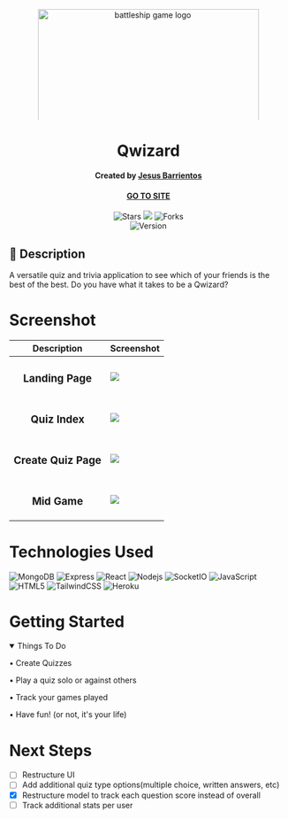 <div id="header" align="center">

  <img src="https://i.imgur.com/NqXoaX6.png" width="400" alt="battleship game logo"  style="max-height: 200px; object-fit: cover;">

</div>

<div align="center" id="header">
   
# Qwizard
**Created by [Jesus Barrientos](https://www.linkedin.com/in/barrientosjesus/)**
#### [GO TO SITE](https://qwizard-app-ce9f2a48ce09.herokuapp.com/) 

</div>

<div align="center" id="socialbuttons">

  ![Stars](https://img.shields.io/github/stars/barrientosjesus/qwizard?style=social)
  ![](https://visitor-badge.laobi.icu/badge?page_id=barrientosjesus.qwizard)
  ![Forks](https://img.shields.io/github/forks/barrientosjesus/qwizard?style=social)
  <br>
  ![Version](https://img.shields.io/badge/version-1.0-black)

</div>

## 📝 Description
A versatile quiz and trivia application to see which of your friends is the best of the best. Do you have what it takes to be a Qwizard?

# Screenshot
| Description | Screenshot |
|------------ | ------------|
| <h3 align="center">Landing Page</h3> | <img src="https://i.imgur.com/NNpxXnK.png">
| <h3 align="center">Quiz Index</h3> | <img src="https://i.imgur.com/EAT4K6e.png">
| <h3 align="center">Create Quiz Page</h3> | <img src="https://i.imgur.com/Pl97a1r.png">
| <h3 align="center">Mid Game</h3> | <img src="https://i.imgur.com/8nRELiF.png">

# Technologies Used
![MongoDB](https://img.shields.io/badge/MongoDB-4EA94B?style=for-the-badge&logo=mongodb&logoColor=white)
![Express](https://img.shields.io/badge/Express%20js-000000?style=for-the-badge&logo=express&logoColor=white)
![React](https://img.shields.io/badge/React-20232A?style=for-the-badge&logo=react&logoColor=61DAFB)
![Nodejs](https://img.shields.io/badge/Node%20js-339933?style=for-the-badge&logo=nodedotjs&logoColor=white)
![SocketIO](https://img.shields.io/badge/Socket.io-010101?&style=for-the-badge&logo=Socket.io&logoColor=white)
![JavaScript](https://img.shields.io/badge/JavaScript-323330?style=for-the-badge&logo=javascript&logoColor=F7DF1E)
![HTML5](https://img.shields.io/badge/HTML5-E34F26?style=for-the-badge&logo=html5&logoColor=white)
![TailwindCSS](https://img.shields.io/badge/Tailwind_CSS-38B2AC?style=for-the-badge&logo=tailwind-css&logoColor=white)
![Heroku](https://img.shields.io/badge/Heroku-430098?style=for-the-badge&logo=heroku&logoColor=white)

# Getting Started

<details open>
<summary>Things To Do</summary>
 
• Create Quizzes 
 
• Play a quiz solo or against others
 
• Track your games played
 
• Have fun! (or not, it's your life)
 
</details>

# Next Steps

- [ ] Restructure UI
- [ ] Add additional quiz type options(multiple choice, written answers, etc)
- [X] Restructure model to track each question score instead of overall
- [ ] Track additional stats per user